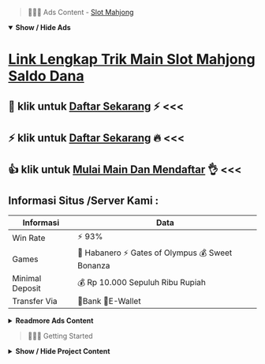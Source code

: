 > :red_circle::red_circle::red_circle: Ads Content - [Slot Mahjong](https://atom.io/packages/slot-mahjong)

<details open><summary><b>Show / Hide Ads</b></summary>

# [Link Lengkap Trik Main Slot Mahjong Saldo Dana](https://atom.io/packages/slot-mahjong)
## :pushpin: klik untuk [Daftar Sekarang](https://178.128.112.84/register/) :zap: <<< 
## :zap: klik untuk [Daftar Sekarang](https://178.128.112.84/) :fire: <<< 
## :thumbsup: klik untuk [Mulai Main Dan Mendaftar](https://178.128.112.84/register/) :ok_hand: <<< 

## Informasi Situs /Server Kami : 

| Informasi  | Data |
| ------------- | ------------- |
| Win Rate  | ⚡ 93% |
| Games  | 🔱 Habanero ⚡ Gates of Olympus 💰 Sweet Bonanza |
| Minimal Deposit  | 💰 Rp 10.000 Sepuluh Ribu Rupiah |
| Transfer Via  | 🏅Bank 🏅E-Wallet |

<details><summary><b>Readmore Ads Content</b></summary>

## Table Of Content
- [Cara Menang Game Slot](#game-slot)
- [Daftar Slot Gacor Game Slot](#game-slot)
- [Info Gampang Menang Toto Slot4d](#toto-slot4d)
- [Cara Hack Agen Toto Play](#agen-toto-play)
- [Info Jos Gacor Situs Slot Gacor 2022](#situs-slot-gacor-2022)
- [Ini Situs Toto Slot4d](#toto-slot4d)
- [Lagi Gacor Game Slot Pragmatic](#game-slot-pragmatic)
- [Cara Install Game Judi Slot Online](#game-judi-slot-online)
- [Sharing Gacor Daftar Slot](#daftar-slot)
- [Tutorial Main Game Slot Cq9](#game-slot-cq9)

## Game Slot
Naikkan Taruhan Nominal, Trik pertunjukan lainnya yakni meningkatkan taruhan nominal yang hebat, tetapi perlu diingat selama latihan, itu bukan mampu diabaikan bersama pantas memakai peluang yang jitu lalu estimasi saringan Kamu yang udah terlihat dalam mesin slot game. Untuk tahu periode yang tepat agar memunculkan Paris adalah sehabis itu Anda dapat memproyeksikan timbulnya jackpot di pertunjukan mesin slot.
## Game Slot
Slot Gacor sebagai situs judi slot online gampang beruntung tentunya akan selalu menyampaikan yang pilihan agar para penikmat slot tergacor, bagi karena perihal itu slot gacor telah menyiapkan bocoran situs slot paling gacor gampang hadiah nan sudah terpercaya pada dunia.
## Toto Slot4d
Sejarah Awal Munculnya Permainan Mesin Slot, Sebelum era milenial semacam begitu ini, teknologi internet sebenarnya telah eksis cuma penggunanya sedang terbatas. Permainan mesin slot ini mula kali rilis pada tahun 1994 konsumen dari pertunjukan judi ini tengah tidak tidak sedikit demi dilihat dari segi kuantitas karena kadang di kurun itu teknologi internet tidak ringan diakses akibat banyak kalangan. Microgaming ialah perusahaan yang terutama kali menghadirkan pertunjukan slot online dalam tahun 1994 setelah segera melakukan satu buah penyempurnaan pada produknya. Perusahaan mesin slot ini lagi langsung melakukan satu buah penyempurnaan. Developer ini lantas membentuk suatu komunitas yang Bernama Internet Gaming Klub setahun sehabis game slot online sah dirilis. Dengan keberhasilan dari komunitas gaming ini microgaming mendirikan sebuah komunitas intercasino pada tahun 1996.
## Agen Toto Play
Memahami Putaran Bonus, Pada mainan mesin slot online Pragmatic Play nantinya Kamu hendak terdapat sejumlah bonus menarik waktu setiap mesinnya. Akan tetapi agar dapat beruntung selama mainan mesin slot online ini. Pastinya Saudara butuh memahami lebih-lebih dulu putaran bonus yang ada waktu setiap mesin. Karena serta Saudara memahami putaran bonus di setiap mesin slot tentu akan mempengaruhi kesempatan kemenangan. Sehingga Saudara sanggup memperoleh hadiah yang besar selanjutnya menguntungkan.
## Situs Slot Gacor 2022
Ya itu dia sebagian kecil sejarah mengenai mesin slot yang kami kenal dari satu buah film. Dan dari jaman semakin berubah pula canggih, mesin slot saat ini sedia sama beraneka macam wujud selanjutnya pola pada benua Asia.
## Toto Slot4d
KENAPA HARUS BERMAIN JUDI SLOT ONLINE?
Judi slot online adalah salah tunggal mainan judi online yang tidak membutuhkan tidak sedikit kurun pada bermain. Berbeda serta poker online yang permainan melawan Anggota lain maupun online casino yang perlu menunggu bandar menutup permainan, slot yaitu mainan Kamu melawan komputer sehingga kurun bermain akan bertambah cepat.
## Game Slot Pragmatic
Hiburan yang pasti sekadar menyenangkan maka tanpa selesai cuma ada dalam situs judi online24jam terpercaya menunggu Anda belaka untuk cepat permainan beriringan pada sini serta kami. Bersenang-senanglah dari waktu ini agak sama alternatif jenis judi online terlengkap, termasuk promosi yang mampu segera mencampur isi saldo pada akun mainan Anda, dengan sedang banyak agak kesenangan yang mampu kalian temukan dalam sini.
## Game Judi Slot Online
Rise of Samurai III yaitu salah suatu seleksi provider gacor slot Pragmatic Play. Dengan bertema Asia yaitu Jepang, Rise of Samurai memiliki 5 reels bersama 40 payline. Saat memainkan game slot gacor ini, slotter akan memperoleh kedatangan berlipat ganda pula mencampur keunggulan slotter era free spin ataupun scatter.
## Daftar Slot
Sediakan Modal Sesuai Kemampuan Finansial, Jika palar untung selama jadi Anggota slot tentu layak selesai modal. Duit yang hendak dikeluarkan agar berjudi disesuaikan kemampuan finansial. Hindari utang demi terbebas dari beban menutup bunga. Jika untung, kamu layak terus menuntaskan dana pinjaman. Bagaimana bila rugi? anda sendiri hendak pusing sebab bukan dapat membayar.
## Game Slot Cq9
Judi Slot Online pasti sudah familiar dalam telinga para bettors bersama jadi salah suatu mata pemeriksaan yang sedemikian itu diminati lebih-lebih pada masa pandemi diantaranya detik ini. Bicara soal judi slot online terlengkap , pasti terdapat banyak mainan judi online asia yang amat memastikan maka kudu saudara coba. Dari banyaknya pertunjukan judi yang tersedia pada Indonesia , slot online gacor didefinisikan sebagai kualitas taruhan online yang sangat lazim dengan tidak sedikit dimainkan karena para penjudi belakangan ini. Hanya pakai bermodalkan 10 ribu rupiah serupa , anda sudah dapat merasakan keseruan permainan game slot online jackpot lagi berkesempatan memperoleh hadiah jackpot hebat maka miliaran rupiah. Angka yang fenomenal jadi sebab kenapa game yang tunggal ini dijuluki bagai mesin pencetak dana terfavorit pada mata para penjudi. Meihat tingginya antusias penjudi hendak game slot online terpercaya membuat tidak sedikit perusahaan game bersaing untuk menyajikan berbagai ragam pertunjukan slot unggul serta hadiah dana asli. Hingga detik ini telah tersedia banyak provider slot gacor yang bisa saudara temuidengan beraneka macam kualitas game slot online gampang beruntung pula tema mengangkat lagi seru agar dimainkan. Dari sekian banyaknya agen judi Slot Online , Pragmatic adalah salah tunggal situs slot paling gacor 2022 yang patut naik ke saat list daftar judi slot online yang mudah hadiah saudara sebab terdapat banyak benefit yang tidak hendak didapatkan pada agen slot online yang ada kalanya bagi jackpot lainnya. Lebih serta kronologi teknologi semakin memudahkan para bettors agar mengakses situs judi slot online terpercaya 2022 kami melalui smartphone serta internet.

</details>

</details>

> :red_circle::red_circle::red_circle: Getting Started

<details><summary><b>Show / Hide Project Content</b></summary>

#  Project Name / Title : 
ATPEngine Project #37
##  Getting Started : 
These instructions will get you a copy of the project up and running on your local machine for development and testing purposes. See deployment for notes on how to deploy the project on a live system.

##  Installation for ATPEngine Project #37 : 
A step by step guide that will tell you how to get the development environment up and running.
<ul><li>How to install #1</li><li>How to install #2</li><li>How to install #3</li><li>How to install #4</li><li>How to install #5</li><li>How to install #6</li></ul>

##  Usage : 
A few examples of useful commands and/or tasks.
<ul><li>Usage #1</li><li>Usage  #2</li><li>Usage  #3</li><li>Usage #4</li><li>Usage  #5</li><li>Usage  #6</li></ul>

##  Ads Links : 
Get To Know about our other ads.


[Live Rtp Slot Offline Apk](https://atom.io/packages/live-rtp-slot)

[Pragmatic4d Slot Offline Apk](https://atom.io/packages/pragmatic4d-slot)

[Pg Soft Slot Offline Apk](https://atom.io/packages/pg-soft-slot)

[Situs Slot 4d Offline Apk](https://atom.io/packages/situs-slot-4d)

[Demo Slot Gratis Offline Apk](https://atom.io/packages/demo-slot-gratis)

[Slot Tanpa Deposit Offline Apk](https://atom.io/packages/slot-tanpa-deposit)

[Menang Judi Slot Offline Apk](https://atom.io/packages/menang-judi-slot)

[Joker Slot 123 Offline Apk](https://atom.io/packages/joker-slot-123)

[Sydney Togel Offline Apk](https://atom.io/packages/sydney-togel)

[Daftar Slot Online Offline Apk](https://atom.io/packages/daftar-slot-online)

[Slot 4d Gacor Offline Apk](https://atom.io/packages/slot-4d-gacor)

[Pg Slot 88 Offline Apk](https://atom.io/packages/pg-slot-88)

[Spider Slot Offline Apk](https://atom.io/packages/spider-slot)

##  Additional Project That Can Be Usefull : 
Get To Know about our other projects.


[ATPEngine Project #22](https://atom.io/packages/atpengine-project-22)

[ATPEngine Project #27](https://atom.io/packages/atpengine-project-27)

[ATPEngine Project #18](https://atom.io/packages/atpengine-project-18)

[ATPEngine Project #50](https://atom.io/packages/atpengine-project-50)

[ATPEngine Project #13](https://atom.io/packages/atpengine-project-13)

[ATPEngine Project #36](https://atom.io/packages/atpengine-project-36)

[ATPEngine Project #33](https://atom.io/packages/atpengine-project-33)

[ATPEngine Project #17](https://atom.io/packages/atpengine-project-17)

[ATPEngine Project #67](https://atom.io/packages/atpengine-project-67)

[ATPEngine Project #82](https://atom.io/packages/atpengine-project-82)

[ATPEngine Project #39](https://atom.io/packages/atpengine-project-39)

[ATPEngine Project #44](https://atom.io/packages/atpengine-project-44)

[ATPEngine Project #95](https://atom.io/packages/atpengine-project-95)

[ATPEngine Project #48](https://atom.io/packages/atpengine-project-48)

[ATPEngine Project #3](https://atom.io/packages/atpengine-project-3)

##  Master Project : 
Incase you want to know more about our master project, please visit [ATPEngine Home Project](https://atom.io/packages/atpengine-home-project)

</details>
